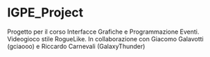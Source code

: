 # IGPE_Project
Progetto per il corso Interfacce Grafiche e Programmazione Eventi. Videogioco stile RogueLike.
In collaborazione con Giacomo Galavotti (gciaooo) e Riccardo Carnevali (GalaxyThunder)
